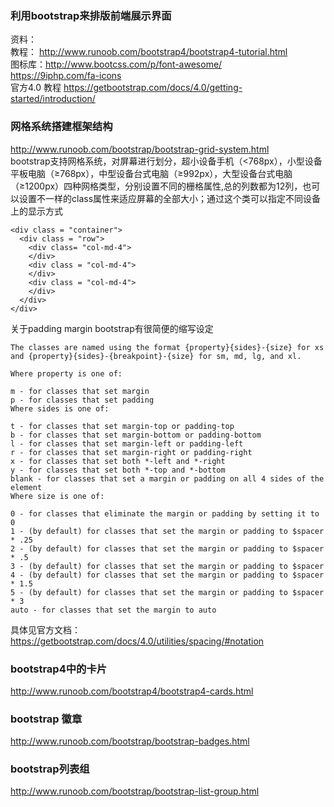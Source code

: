 ### 利用bootstrap来排版前端展示界面
资料：   
教程：  http://www.runoob.com/bootstrap4/bootstrap4-tutorial.html   
图标库：http://www.bootcss.com/p/font-awesome/   
https://9iphp.com/fa-icons  
官方4.0 教程 https://getbootstrap.com/docs/4.0/getting-started/introduction/
### 网格系统搭建框架结构   
http://www.runoob.com/bootstrap/bootstrap-grid-system.html    
bootstrap支持网格系统，对屏幕进行划分，超小设备手机（<768px），小型设备平板电脑（≥768px），中型设备台式电脑（≥992px），大型设备台式电脑（≥1200px）四种网格类型，分别设置不同的栅格属性,总的列数都为12列，也可以设置不一样的class属性来适应屏幕的全部大小；通过这个类可以指定不同设备上的显示方式
```
<div class = "container">
  <div class = "row">
    <div class= "col-md-4">
    </div>
    <div class = "col-md-4">
    </div>
    <div class = "col-md-4">
    </div>
  </div>
</div>
```

关于padding margin bootstrap有很简便的缩写设定

```
The classes are named using the format {property}{sides}-{size} for xs and {property}{sides}-{breakpoint}-{size} for sm, md, lg, and xl.

Where property is one of:

m - for classes that set margin
p - for classes that set padding
Where sides is one of:

t - for classes that set margin-top or padding-top
b - for classes that set margin-bottom or padding-bottom
l - for classes that set margin-left or padding-left
r - for classes that set margin-right or padding-right
x - for classes that set both *-left and *-right
y - for classes that set both *-top and *-bottom
blank - for classes that set a margin or padding on all 4 sides of the element
Where size is one of:

0 - for classes that eliminate the margin or padding by setting it to 0
1 - (by default) for classes that set the margin or padding to $spacer * .25
2 - (by default) for classes that set the margin or padding to $spacer * .5
3 - (by default) for classes that set the margin or padding to $spacer
4 - (by default) for classes that set the margin or padding to $spacer * 1.5
5 - (by default) for classes that set the margin or padding to $spacer * 3
auto - for classes that set the margin to auto
```

具体见官方文档：https://getbootstrap.com/docs/4.0/utilities/spacing/#notation  
### bootstrap4中的卡片  
http://www.runoob.com/bootstrap4/bootstrap4-cards.html   

### bootstrap 徽章
http://www.runoob.com/bootstrap/bootstrap-badges.html 

### bootstrap列表组
http://www.runoob.com/bootstrap/bootstrap-list-group.html

